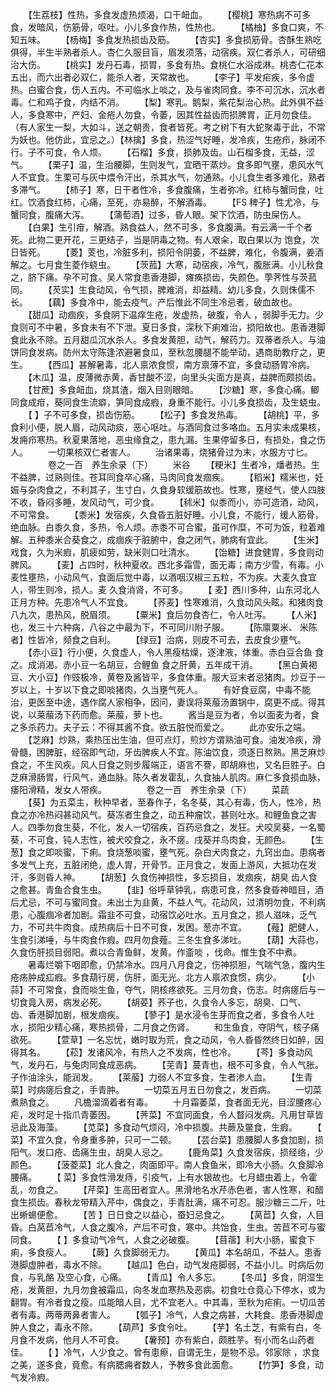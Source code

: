 <!-- { "loadSidebar": true } -->
　　【生荔枝】性热，多食发虚热烦渴，口干衄血。
　　【樱桃】寒热病不可多食，发暗风，伤筋骨，呕吐。小儿多食作热，性热也。
　　【橘柚】多食口爽，不知五味。
　　【杨梅】多食发热损齿及筋。
　　【杏实】多食损筋骨。杏酥生熟吃俱得，半生半熟者杀人。杏仁久服目盲，眉发须落，动宿疾。双仁者杀人，可研细治大伤。
　　【桃实】发丹石毒，损胃，多食有热。食桃仁水浴成淋。桃杏仁花本五出，而六出者必双仁，能杀人者，天常故也。
　　【李子】平发疟疾，多令虚热。白蜜合食，伤人五内。不可临水上啖之，及与雀肉同食。李不可沉水，沉水者毒。仁和鸡子食，内结不消。
　　【梨】寒乳。鹅梨，紫花梨治心热。此外俱不益人，多食寒中，产妇、金疮人勿食，令萎，因其性益齿而损脾胃，正月勿食佳。（有人家生一梨，大如斗，送之朝贵，食者皆死。考之树下有大蛇聚毒于此，不常为妖也。他仿此，宜忌之。）【林擒】多食，热涩气好睡，发冷疾，生疮疖，脉闭不行。子不可食，令人烦。
　　【石榴】多食，损肺及齿。山石榴多食，无益，涩气。
　　【栗子】温，生治腰脚，生则发气，宜晒干蒸炒。食多即气壅，患风水气人不宜食。生栗可与灰中煨令汗出，杀其水气，勿通熟。小儿食生者多难化，熟者多滞气。
　　【柿子】寒，日干者性冷，多食腹痛，生者弥冷。红柿与蟹同食，吐红。饮酒食红柿，心痛，至死，亦易醉，不解酒毒。
　　【FS 稗子】性尤冷，与蟹同食，腹痛大泻。
　　【蒲萄酒】过多，昏人眼。架下饮酒，防虫屎伤人。
　　【白果】生引疳，解酒。熟食益人，然不可多，多食腹满。有云满一千个者死。此物二更开花，三更结子，当是阴毒之物。有人艰籴，取白果以为 饱食，次日皆死。
　　【菱】芰也，冷脏多利，损阳令阴萎，不益脾，难化，令腹满，姜酒解之。七月食生菱作蛲虫。
　　【茨菰】大寒，动宿疾，冷气，腹胀满。小儿秋食之，脐下痛。孕不可食。吴人常食患香港脚，瘫痪损齿，失颜色。荸荠性与茨菰同。
　　【芡实】生食动风，令气损，脾难消，却益精。幼儿多食，久则侏儒不长。
　　【藕】多食冷中，能去疫气。产后惟此不同生冷忌者，破血故也。
　　【甜瓜】动痼疾，多食阴下温痒生疮，发虚热，破腹，令人 ，弱脚手无力。少食则可不中暑，多食未有不下泄。夏日多食，深秋下痢难治，损阳故也。患香港脚食此永不除。五月甜瓜沉水杀人。多食发黄胆，动气，解药力。双蒂者杀人。与油饼同食发病。防州太守陈逢浓避暑食瓜，至秋忽腰腿不能举动，遇商助教疗之，更生。
　　【西瓜】甚解暑毒，北人禀浓食惯，南方禀薄不宜，多食动肠胃冷病。
　　【木瓜】温，皮薄微赤黄，香甘酸不涩，向里头尖面方是真，益脾而颇损齿。
　　【甘蔗】多食衄血，烧其渣，烟入目则眼暗。
　　【沙糖】寒，多食心痛。鲫同食成疳，葵同食生流癖，笋同食成瘕，身重不能行。小儿多食损齿，及生蛲虫。
　　【 】子不可多食，损齿伤筋。
　　【松子】多食发热毒。
　　【胡桃】平，多食利小便，脱人眉，动风动痰，恶心呕吐。与酒同食过多咯血。五月实未成果核，发痈疖寒热。秋夏果落地，恶虫缘食之，患九漏。生果停留多日，有损处，食之伤人。
　　一切果核双仁者害人。
　　治诸果毒，烧猪骨过为末，水服方寸匕。
　　
　　卷之一百　养生余录（下）
　　米谷
　　【粳米】生者冷，燔者热。生不益脾，过熟则佳。苍耳同食卒心痛，马肉同食发痼疾。
　　【稻米】糯米也，妊娠与杂肉食之，不利其子，生寸白，久食身软缓筋故也。性寒，壅经气，使人四肢不收，昏闷多睡，发风动气，可少食。
　　【秫米】似黍而小，亦可造酒，动风，不可常食。
　　【黍米】发宿疾，久食昏五脏好睡。小儿食，不能行，缓人筋骨，绝血脉。白黍久食，多热，令人烦。赤黍不可合蜜，虽可作糜，不可为饭，粒着难解。五种黍米合葵食之，成痼疾于脏腑中，食之闭气，肺病有宜此。
　　【生米】戏食，久为米瘕，肌疲如劳，缺米则口吐清水。
　　【饴糖】进食健胃，多食则动脾风。
　　【麦】占四时，秋种夏收。西北多霜雪，面无毒；南方少雪，有毒。小麦性壅热，小动风气，食面后觉中毒，以酒咽汉椒三五粒，不为疾。大麦久食宜人，带生则冷，损人。麦 久食消肾，不可多。
　　【 麦】西川多种，山东河北人正月方种。先患冷气人不宜食。
　　【荞麦】性寒难消，久食动风头眩。和猪肉食八九次，患热风，脱眉须。
　　【粟米】食后勿食杏仁，令人吐泻。
　　【人米】 也，发三十六种病，八谷之中最为下，不可同川附子服。
　　【陈廪粟米、 米陈者】性皆冷，频食之自利。
　　【绿豆】治病，则皮不可去，去皮食少壅气。
　　【赤小豆】行小便，久食虚人，令人黑瘦枯燥，逐津液，体重。赤白豆合鱼 食之。成消渴。赤小豆一名胡豆，合鲤鱼 食之肝黄，五年成干消。
　　【黑白黄褐豆、大小豆】作豉极冷，黄卷及酱皆平，多食体重。服大豆末者忌猪肉。炒豆于一岁以上，十岁以下食之即啖猪肉，久当壅气死人。
　　有好食豆腐，中毒不能治，更医至中途，遇作腐人家相争，因问，妻误将莱菔汤置锅中，腐更不成。得其说，以莱菔汤下药而愈。莱菔，萝卜也。
　　酱当是豆为者，令以面麦为者，食之多杀药力。夫子云：不得其酱不食。欲五脏悦而爱之。
　　此亦安乐之端。
　　【芝麻】炒熟，乘热压出生油，但可点灯，煎炒方谓熟油可食。油发冷疾，滑骨髓，困脾脏，经宿即气动，牙齿脾疾人不宜。陈油饮食，须逐日熬熟。黑芝麻炒食之，不生风疾。风人日食之则步履端正，语言不謇，即胡麻也，又名巨胜子。白芝麻滑肠胃，行风气，通血脉。陈久者发霍乱，久食抽人肌肉。麻仁多食损血脉，痿阳滑精，发女人带疾。
　　
　　卷之一百　养生余录（下）
　　菜蔬
　　【葵】为五菜主，秋种早者，至春作子，名冬葵，其心有毒，伤人，性冷，热食之亦冷热闷甚动风气。葵冻者生食之，动五种瘤饮，甚则吐水。和鲤鱼食之害人。四季勿食生葵，不化，发人一切宿疾，百药忌食之，发狂。犬咬吴葵，一名蜀葵，不可食，钝人志性，被犬咬食之，永不瘥。戌葵并鸟肉食，无颜色。
　　【生葱】食之即啖蜜，下痢。食烧葱啖蜜，壅气死。杂白犬肉食之，九窍出血。患病者多发气上充，五脏闭绝，虚人胃，开骨节。正月食之，发面上游风，大抵功在发汗，多则昏人神。
　　【胡葱】久食伤神损性，多忘损目，发痼疾，胡臭 齿人食之愈甚。青鱼合食生虫。
　　【韭】俗呼草钟乳，病患可食，然多食昏神暗目，酒后尤忌，不可与蜜同食。未出土为韭黄，不益人气。花动风，过清明勿食，不利病患，心腹痼冷者加剧。霜韭不可食，动宿饮必吐水。五月食之，损人滋味，乏气力，不可共牛肉食。成热病后十日不可食，发困。葱亦不宜。
　　【薤】肥健人，生食引涕唾，与牛肉食作瘕。四月勿食薤。三冬生食多涕吐。
　　【葫】大蒜也，久食伤肝损目弱阳。煮以合青鱼鲜，发黄。作齑啖 ，伐命。惟生食不中煮。
　　暑毒烂嚼下咽即愈，仍禁冷水。四月八月食之，伤神损胆，气喘气急，腹内生疮疡肿成疝瘕。多食葫行房，伤肝，面无光。北方人禀浓食惯，病少。
　　【小蒜】不可常食，食而啖生鱼，夺气，阴核疼欲死。三月勿食，伤志。时病瘥后与一切食竟入房，病发必死。
　　【胡荽】荞子也，久食令人多忘，胡臭、口气、 齿、香港脚加剧，根发痼疾。
　　【蓼子】是水浸令生芽而食之者，多食令人吐水，损阳少精心痛，寒热损骨，二月食之伤肾。
　　和生鱼食，夺阴气，核子痛欲死。
　　【萱草】一名忘忧，嫩时取为荒，食之动风，令人昏昏然终日如醉，因得其名。
　　【菘】发诸风冷，有热人之不发病，性也冷。
　　【芩】多食动风气，发丹石，与兔肉同食成恶病。
　　【芜青】蔓青也，根不可多食，令人气胀。子作油涂头，能润发。
　　【莱菔】力弱人不宜多食，生者渗人血。
　　【生青菜】时病瘥后食之，手青肿。
　　一切菜五月五日勿食之，发百病。
　　一切菜煮熟食之。
　　凡檐溜滴着者有毒。
　　十月霜萎菜，食者面无光，目涩腰疼心疟，发时足十指爪青萎困。
　　【荠菜】不宜同面食，令人瞀闷发病。凡用甘草皆忌此及海藻。
　　【苋菜】多食动气烦闷，冷中损腹。共蕨及鳖食，生瘕。
　　【 菜】不宜久食，令身重多肿，只可一二顿。
　　【芸台菜】患腰脚人多食加剧，损阳气。发口疮、齿痛生虫，胡臭人忌之。
　　【鹿角菜】久食发宿疾，损经络，少颜色。
　　【菠菱菜】北人食之，肉面即平。南人食鱼米，即冷大小肠。久食脚冷腰痛。
　　【 菜】多食性滑发痔，引疫气，上有水银故也。七月蜡虫着上，令霍乱，勿食之。
　　【芹菜】生高田者宜人。黑滑地名水芹赤色者，害人性寒，和醋食生损齿。春秋龙带精入芹中，偶食之，手青肚满，痛不可忍。服沙糖三二斤，吐出蜥蜴便愈。
　　【苦 】日日食之以益心，蚕妇忌食之。
　　【莴苣】久食，人目昏。白莴苣冷气，人食之腹冷，产后不可食，寒中。共饴食，生虫。苦苣不可与蜜同食。
　　【 】多食动气冷气，人食之必破腹。
　　【苜蓿】利大小肠，蜜食下痢，多食瘦人。
　　【蕨】久食脚弱无力。
　　【黄瓜】本名胡瓜，不益人。患香港脚虚肿者，毒水不除。
　　【越瓜】色白，动气发疮脚弱，不益小儿。时病后勿食，与乳酪 及空心食，心痛。
　　【青瓜】令人多忘。
　　【冬瓜】多食，阴湿生疮，发黄胆，九月勿食被霜瓜，向冬发血寒热及恶病。初食吐仓竟心下停水，或为翻胃。有冷者食之瘦。瓜能暗人目，尤不宜老人。中其毒，至秋为疟痢。一切瓜苦者有毒。两蒂两鼻者害人。
　　【瓠子】冷气，人食之病甚，大耗食。患香港脚虚肿人食之，毒永不除。
　　【葫芦】多食令吐。
　　【芋】名土芝，有紫有白，冬月食不发病，他月人不可食。
　　【薯预】亦有紫白，颇胜芋。有小而名山药者佳。
　　【 】冷气，人少食之。曾有患瘵，自谓无生，是物不忌。邻家除 ，求食之美，遂多食，竟愈。有病腮痈者数人，予教多食此面愈。
　　【竹笋】多食，动气发冷瘕。
